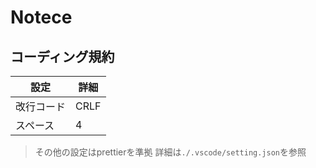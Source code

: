 # Notece
## コーディング規約
|設定|詳細|
|----|---|
|改行コード|CRLF|
|スペース | 4 |


> その他の設定はprettierを準拠
> 詳細は```./.vscode/setting.json```を参照
